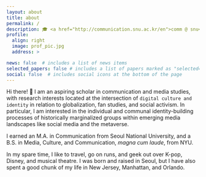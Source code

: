 ```yaml
---
layout: about
title: about
permalink: /
description: 🎓 <a href="http://communication.snu.ac.kr/en">comm @ snu</a>
profile:
  align: right
  image: prof_pic.jpg
  address: >

news: false  # includes a list of news items
selected_papers: false # includes a list of papers marked as "selected={true}"
social: false  # includes social icons at the bottom of the page
---
```

  
Hi there! 👋 
I am an aspiring scholar in communication and media studies, with research interests located at the intersection of `digital culture and identity` in relation to globalization, fan studies, and social activism. In particular, I am interested in the individual and communal identity-building processes of historically marginalized groups within emerging media landscapes like social media and the metaverse.

I earned an M.A. in Communication from Seoul National University, and a B.S. in Media, Culture, and Communication, _magna cum laude_, from NYU.

In my spare time, I like to travel, go on runs, and geek out over K-pop, Disney, and musical theatre. I was born and raised in Seoul, but I have also spent a good chunk of my life in New Jersey, Manhattan, and Orlando.
